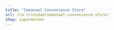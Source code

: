 ```yaml
---
title: "Immanuel Convenience Store"
url: /la-trinidad/immanuel-convenience-store/
shop: supermarket
---
```

